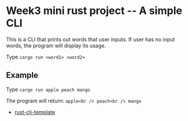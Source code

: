 # Week3 mini rust project -- A simple CLI
This is a CLI that prints out words that user inputs. If user has no input words, the program will display its usage.

Type `cargo run <word1> <word2>`


## Example
Type `cargo run apple peach mango`

The program will return:
`apple<br />
peach<br />
mango`



* [rust-cli-template](https://github.com/kbknapp/rust-cli-template)
